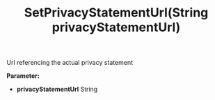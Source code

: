 ﻿---
uid: crmscript_ref_NSConsentPurpose_SetPrivacyStatementUrl
title: SetPrivacyStatementUrl(String privacyStatementUrl)
intellisense: NSConsentPurpose.SetPrivacyStatementUrl
keywords: NSConsentPurpose, GetPrivacyStatementUrl
so.topic: reference
---

Url referencing the actual privacy statement

**Parameter:** 
 - **privacyStatementUrl** String

